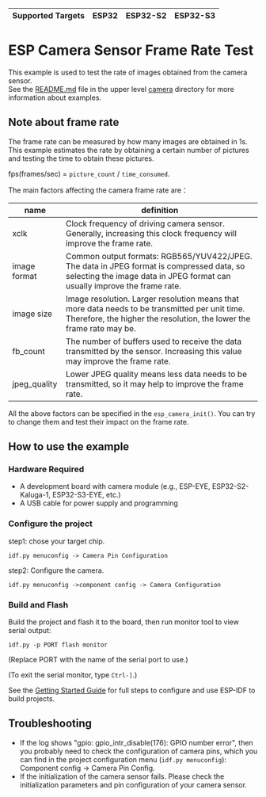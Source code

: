 | Supported Targets | ESP32 | ESP32-S2 | ESP32-S3 |
| ----------------- | ----- | -------- | -------- |
# ESP Camera Sensor Frame Rate Test

This example is used to test the rate of images obtained from the camera sensor.  
See the [README.md](../README.md) file in the upper level [camera](../) directory for more information about examples.  

## Note about frame rate
The frame rate can be measured by how many images are obtained in 1s. This example estimates the rate by obtaining a certain number of pictures and testing the time to obtain these pictures.  

fps(frames/sec) = `picture_count` / `time_consumed`.  

The main factors affecting the camera frame rate are：  

| name         |  definition   |
| ------------ | ---- |
|          xclk          |Clock frequency of driving camera sensor. Generally, increasing this clock frequency will improve the frame rate.|
| image format | Common output formats: RGB565/YUV422/JPEG. The data in JPEG format is compressed data, so selecting the image data in JPEG format can usually improve the frame rate. |
| image size   | Image resolution. Larger resolution means that more data needs to be transmitted per unit time. Therefore, the higher the resolution, the lower the frame rate may be. |
| fb_count     | The number of buffers used to receive the data transmitted by the sensor. Increasing this value may improve the frame rate. |
| jpeg_quality     | Lower JPEG quality means less data needs to be transmitted, so it may help to improve the frame rate. |

All the above factors can be specified in the `esp_camera_init()`. You can try to change them and test their impact on the frame rate. 
## How to use the example

### Hardware Required

* A development board with camera module (e.g., ESP-EYE, ESP32-S2-Kaluga-1, ESP32-S3-EYE, etc.)
* A USB cable for power supply and programming

### Configure the project

step1: chose your target chip.

````
idf.py menuconfig -> Camera Pin Configuration
````
step2: Configure the camera.
```
idf.py menuconfig ->component config -> Camera Configuration
```

### Build and Flash

Build the project and flash it to the board, then run monitor tool to view serial output:

```
idf.py -p PORT flash monitor
```

(Replace PORT with the name of the serial port to use.)

(To exit the serial monitor, type ``Ctrl-]``.)

See the [Getting Started Guide](https://docs.espressif.com/projects/esp-idf/en/latest/get-started/index.html) for full steps to configure and use ESP-IDF to build projects.

## Troubleshooting
* If the log shows "gpio: gpio_intr_disable(176): GPIO number error", then you probably need to check the configuration of camera pins, which you can find in the project configuration menu (`idf.py menuconfig`): Component config -> Camera Pin Config.
* If the initialization of the camera sensor fails. Please check the initialization parameters and pin configuration of your camera sensor. 